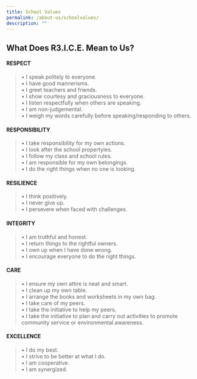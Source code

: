 ```yaml
---
title: School Values
permalink: /about-us/schoolvalues/
description: ""
---
```




What Does R3.I.C.E. Mean to Us?
-------------------------------

#### RESPECT

> • I speak politely to everyone.  
> • I have good mannerisms.  
> • I greet teachers and friends.  
> • I show courtesy and graciousness to everyone.  
> • I listen respectfully when others are speaking.  
> • I am non-judgemental.  
> • I weigh my words carefully before speaking/responding to others.

####   

#### RESPONSIBILITY

> • I take responsibility for my own actions.  
> • I look after the school propertyies.  
> • I follow my class and school rules.  
> • I am responsible for my own belongings.  
> • I do the right things when no one is looking.

####   

#### RESILIENCE

> • I think positively.  
> • I never give up.  
> • I persevere when faced with challenges.

####   

#### INTEGRITY

> • I am truthful and honest.  
> • I return things to the rightful owners.  
> • I own up when I have done wrong.  
> • I encourage everyone to do the right things.

####   

#### CARE

> • I ensure my own attire is neat and smart.  
> • I clean up my own table.  
> • I arrange the books and worksheets in my own bag.  
> • I take care of my peers.  
> • I take the initiative to help my peers.  
> • I take the initiative to plan and carry out activities to promote community service or environmental awareness.

####   

#### EXCELLENCE

> • I do my best.  
> • I strive to be better at what I do.  
> • I am cooperative.  
> • I am synergized.